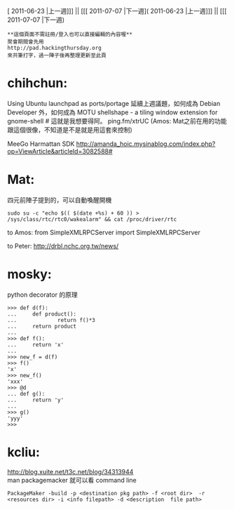 [ 2011-06-23 |上一週]]] || [[[ 2011-07-07 |下一週]( 2011-06-23 |上一週]]] || [[[ 2011-07-07 |下一週)




    **這個頁面不需註冊/登入也可以直接編輯的內容喔**
    聚會期間會先用 
    http://pad.hackingthursday.org
    來共筆打字，過一陣子後再整理更新至此頁


# chihchun:

Using Ubuntu launchpad as ports/portage
延續上週議題，如何成為 Debian Developer 外，如何成為 MOTU
shellshape - a tiling window extension for gnome-shell # 這就是我想要得阿。 ping.fm/xtrUC
   (Amos: Mat之前在用的功能跟這個很像，不知道是不是就是用這套來控制)

MeeGo Harmattan SDK http://amanda_hoic.mysinablog.com/index.php?op=ViewArticle&articleId=3082588#
# Mat:

四元前陣子提到的，可以自動喚醒開機

    sudo su -c "echo $(( $(date +%s) + 60 )) > /sys/class/rtc/rtc0/wakealarm" && cat /proc/driver/rtc


to Amos:
from SimpleXMLRPCServer import SimpleXMLRPCServer

to Peter:
<http://drbl.nchc.org.tw/news/>  

# mosky:

python decorator 的原理

    >>> def d(f):
    ...     def product():
    ...             return f()*3
    ...     return product
    ... 
    >>> def f():
    ...     return 'x'
    ... 
    >>> new_f = d(f)
    >>> f()
    'x'
    >>> new_f()
    'xxx'
    >>> @d
    ... def g():
    ...     return 'y'
    ... 
    >>> g()
    'yyy'
    >>>

# kcliu:

<http://blog.xuite.net/t3c.net/blog/34313944>  
man packagemacker 就可以看 command line 

    PackageMaker -build -p <destination pkg path> -f <root dir>  -r <resources dir> -i <info filepath> -d <description  file path>
